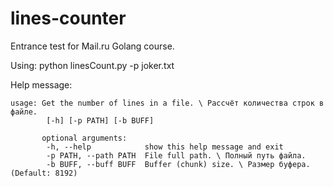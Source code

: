 # lines-counter
Entrance test for Mail.ru Golang course.

Using:
    python linesCount.py -p joker.txt

Help message:

    usage: Get the number of lines in a file. \ Рассчёт количества строк в файле.
            [-h] [-p PATH] [-b BUFF]

           optional arguments:
            -h, --help            show this help message and exit
            -p PATH, --path PATH  File full path. \ Полный путь файла.
            -b BUFF, --buff BUFF  Buffer (chunk) size. \ Размер буфера. (Default: 8192)
